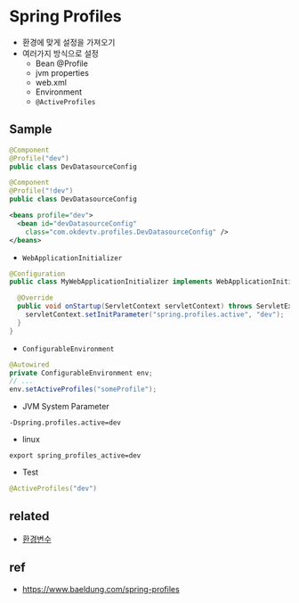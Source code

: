 # Spring Profiles
* 환경에 맞게 설정을 가져오기
* 여러가지 방식으로 설정
  * Bean @Profile
  * jvm properties
  * web.xml
  * Environment
  * `@ActiveProfiles`

## Sample

```java
@Component
@Profile("dev")
public class DevDatasourceConfig
```

```java
@Component
@Profile("!dev")
public class DevDatasourceConfig
```

```xml
<beans profile="dev">
  <bean id="devDatasourceConfig"
    class="com.okdevtv.profiles.DevDatasourceConfig" />
</beans>
```

* `WebApplicationInitializer`

```java
@Configuration
public class MyWebApplicationInitializer implements WebApplicationInitializer {

  @Override
  public void onStartup(ServletContext servletContext) throws ServletException {
    servletContext.setInitParameter("spring.profiles.active", "dev");
  }
}
```

* `ConfigurableEnvironment`

```java
@Autowired
private ConfigurableEnvironment env;
// ...
env.setActiveProfiles("someProfile");
```

* JVM System Parameter

```
-Dspring.profiles.active=dev
```

* linux

```
export spring_profiles_active=dev
```

* Test

```java
@ActiveProfiles("dev")
```

## related
* [환경변수](/mib/env)

## ref
* https://www.baeldung.com/spring-profiles
